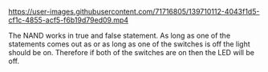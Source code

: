 
https://user-images.githubusercontent.com/71716805/139710112-4043f1d5-cf1c-4855-acf5-f6b19d79ed09.mp4

The NAND works in true and false statement. As long as one of the statements comes out as or as long as one of the switches is off the light should be on. Therefore if both of the switches are on then the LED will be off.
